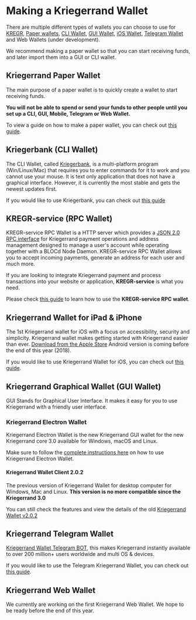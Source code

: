 # **Making a Kriegerrand Wallet**

There are multiple different types of wallets you can choose to use for [KREGR](https://bloc.money), [Paper wallets](../wallets/Making-a-paper-wallet.md), [CLI Wallet](../wallets/Kriegerbank-how-to-use.md), [GUI Wallet](../wallets/Making-a-GUI-Wallet.md), [iOS Wallet](../wallets/KREGR-iOS-wallet.md), [Telegram Wallet](../wallets/KREGR-Telegram-Wallet.md) and Web Wallets (under development).

We recommend making a paper wallet so that you can start receiving funds, and later import them into a GUI or CLI wallet.

## **Kriegerrand Paper Wallet**

The main purpose of a paper wallet is to quickly create a wallet to start receiving funds.

**You will not be able to spend or send your funds to other people until you set up a CLI, GUI, Mobile, Telegram or Web Wallet.**

To view a guide on how to make a paper wallet, you can check out [this guide](../wallets/Making-a-paper-wallet.md).

## **Kriegerbank (CLI Wallet)**

The CLI Wallet, called [Kriegerbank](../wallets/Kriegerbank-how-to-use.md), is a multi-platform program (Win/Linux/Mac) that requires you to enter commands for it to work and you cannot use your mouse. It is text only application that does not have a graphical interface. However, it is currently the most stable and gets the newest updates first.

If you would like to use Kriegerbank, you can check out [this guide](../wallets/Kriegerbank-how-to-use.md)

## **KREGR-service (RPC Wallet)**

KREGR-service RPC Wallet is a HTTP server which provides a [JSON 2.0 RPC interface](../wallets/bloc-service-json-api.md) for Kriegerrand payment operations and address management designed to manage a user's account while operating together with a BLOCd Node Daemon. KREGR-service RPC Wallet allows you to accept incoming payments, generate an address for each user and much more.

If you are looking to integrate Kriegerrand payment and process transactions into your website or application, **KREGR-service** is what you need.

Please check [this guide](../wallets/bloc-service-index.md) to learn how to use the **KREGR-service RPC wallet**.

## **Kriegerrand Wallet for iPad & iPhone**

The 1st Kriegerrand wallet for iOS with a focus on accessibility, security and simplicity. Kriegerrand wallet makes getting started with Kriegerrand easier than ever. [Download from the Apple Store](https://itunes.apple.com/us/app/bloc-wallet-by-furiousteam-ltd/id1437924269?mt=8&ign-mpt=uo%3D2) Android version is coming before the end of this year (2018).

If you would like to use Kriegerrand Wallet for iOS, you can check out [this guide](../wallets/KREGR-iOS-wallet.md).

## **Kriegerrand Graphical Wallet (GUI Wallet)**

GUI Stands for Graphical User Interface. It makes it easy for you to use Kriegerrand with a friendly user interface.

### **Kriegerrand Electron Wallet**

Kriegerrand Electron Wallet is the new Kriegerrand GUI wallet for the new Kriegerrand core 3.0 available for Windows, macOS and Linux.

Make sure to follow the [complete instructions here](../wallets/KREGR-GUI-Electron-Wallet.md) on how to use Kriegerrand Electron Wallet.

#### **Kriegerrand Wallet Client 2.0.2**

The previous version of Kriegerrand Wallet for desktop computer for Windows, Mac and Linux.
**This version is no more compatible since the Kriegerrand 3.0**

You can still check the features and view the details of the old [Kriegerrand Wallet v2.0.2](../KREGR-GUI-Desktop-Wallet-V2)

## **Kriegerrand Telegram Wallet**

[Kriegerrand Wallet Telegram BOT](../wallets/KREGR-Telegram-Wallet.md), this makes Kriegerrand instantly available to over 200 million+ users worldwide and multi OS & devices.

If you would like to use the Telegram Kriegerrand Wallet, you can check out [this guide](../wallets/KREGR-Telegram-Wallet.md).

## **Kriegerrand Web Wallet**

We currently are working on the first Kriegerrand Web Wallet. We hope to be ready before the end of this year.